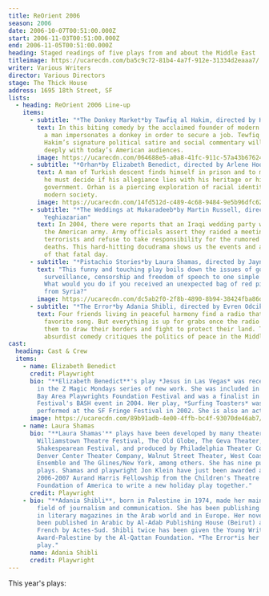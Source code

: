 ```yaml
---
title: ReOrient 2006
season: 2006
date: 2006-10-07T00:51:00.000Z
start: 2006-11-03T00:51:00.000Z
end: 2006-11-05T00:51:00.000Z
heading: Staged readings of five plays from and about the Middle East
titleimage: https://ucarecdn.com/ba5c9c72-81b4-4a7f-912e-31334d2eaaa7/
writer: Various Writers
director: Various Directors
stage: The Thick House
address: 1695 18th Street, SF
lists:
  - heading: ReOrient 2006 Line-up
    items:
      - subtitle: "*The Donkey Market*by Tawfiq al Hakim, directed by Hal Gelb"
        text: In this biting comedy by the acclaimed founder of modern Egyptian theatre,
          a man impersonates a donkey in order to secure a job. Tewfiq al
          Hakim’s signature political satire and social commentary will resonate
          deeply with today’s American audiences.
        image: https://ucarecdn.com/064688e5-a0a8-41fc-911c-57a43b67624a/
      - subtitle: "*Orhan*by Elizabeth Benedict, directed by Arlene Hood"
        text: A man of Turkish descent finds himself in prison and to make his way out
          he must decide if his allegiance lies with his heritage or his
          government. Orhan is a piercing exploration of racial identity in our
          modern society.
        image: https://ucarecdn.com/14fd512d-c489-4c68-9484-9e5b96dfc625/
      - subtitle: "*The Weddings at Mukaradeeb*by Martin Russell, directed by Torange
          Yeghiazarian"
        text: In 2004, there were reports that an Iraqi wedding party was massacred by
          the American army. Army officials assert they raided a meeting of
          terrorists and refuse to take responsibility for the rumored civilian
          deaths. This hard-hitting docudrama shows us the events and aftermath
          of that fatal day.
      - subtitle: "*Pistachio Stories*by Laura Shamas, directed by Jayne Wenger"
        text: "This funny and touching play boils down the issues of government
          surveillance, censorship and freedom of speech to one simple question:
          What would you do if you received an unexpected bag of red pistachios
          from Syria?"
        image: https://ucarecdn.com/dc5ab2f0-2f8b-4890-8b94-38424fba86db/
      - subtitle: "*The Error*by Adania Shibli, directed by Evren Odcikin"
        text: Four friends living in peaceful harmony find a radio that plays their
          favorite song. But everything is up for grabs once the radio incites
          them to draw their borders and fight to protect their land. This
          absurdist comedy critiques the politics of peace in the Middle East.
cast:
  heading: Cast & Crew
  items:
    - name: Elizabeth Benedict
      credit: Playwright
      bio: "**Elizabeth Benedict**'s play *Jesus in Las Vegas* was recently included
        in the Z Magic Mondays series of new work. She was included in the 2005
        Bay Area Playwrights Foundation Festival and was a finalist in the
        Festival's BASH event in 2004. Her play, *Surfing Toasters* was
        performed at the SF Fringe Festival in 2002. She is also an actress."
      image: https://ucarecdn.com/89b91adb-4e00-4ffb-bc4f-93070de46ab7/
    - name: Laura Shamas
      bio: "**Laura Shamas'** plays have been developed by many theaters, including
        Williamstown Theatre Festival, The Old Globe, The Geva Theater, The Utah
        Shakespearean Festival, and produced by Philadelphia Theater Company,
        Denver Center Theater Company, Walnut Street Theater, West Coast
        Ensemble and The Glines/New York, among others. She has nine published
        plays. Shamas and playwright Jon Klein have just been awarded a
        2006-2007 Aurand Harris Fellowship from the Children's Theatre
        Foundation of America to write a new holiday play together."
      credit: Playwright
    - bio: "**Adania Shibli**, born in Palestine in 1974, made her main studies in the
        field of journalism and communication. She has been publishing regularly
        in literary magazines in the Arab world and in Europe. Her novels have
        been published in Arabic by Al-Adab Publishing House (Beirut) and in
        French by Actes-Sud. Shibli twice has been given the Young Writer’s
        Award-Palestine by the Al-Qattan Foundation. *The Error*is her first
        play."
      name: Adania Shibli
      credit: Playwright
---
```

This year's plays:
